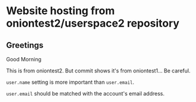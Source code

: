 Website hosting from oniontest2/userspace2 repository
===

Greetings
---
Good Morning

This is from oniontest2. But commit shows it's from oniontest1... Be careful.

`user.name` setting is more important than `user.email`.

`user.email` should be matched with the account's email address.
